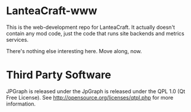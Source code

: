 LanteaCraft-www
================
This is the web-development repo for LanteaCraft. It actually doesn't contain any mod code, just the code that runs site backends and metrics services.

There's nothing else interesting here. Move along, now.


Third Party Software
================
JPGraph is released under the JpGraph is released under the QPL 1.0 (Qt Free License). See http://opensource.org/licenses/qtpl.php for more information.